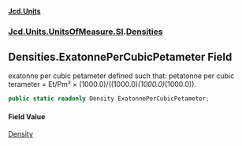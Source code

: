 #### [Jcd.Units](index.md 'index')
### [Jcd.Units.UnitsOfMeasure.SI](Jcd.Units.UnitsOfMeasure.SI.md 'Jcd.Units.UnitsOfMeasure.SI').[Densities](Densities.md 'Jcd.Units.UnitsOfMeasure.SI.Densities')

## Densities.ExatonnePerCubicPetameter Field

exatonne per cubic petameter defined such that: petatonne per cubic terameter = Et/Pm³ ×
(1000.0)/((1000.0)*(1000.0)*(1000.0)).

```csharp
public static readonly Density ExatonnePerCubicPetameter;
```

#### Field Value
[Density](Density.md 'Jcd.Units.UnitTypes.Density')
